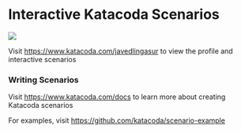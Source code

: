 # Interactive Katacoda Scenarios

[![](http://shields.katacoda.com/katacoda/javedlingasur/count.svg)](https://www.katacoda.com/javedlingasur "Get your profile on Katacoda.com")

Visit https://www.katacoda.com/javedlingasur to view the profile and interactive scenarios

### Writing Scenarios
Visit https://www.katacoda.com/docs to learn more about creating Katacoda scenarios

For examples, visit https://github.com/katacoda/scenario-example
